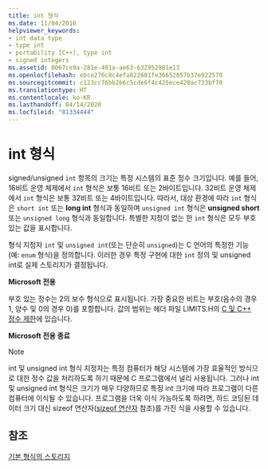 ```yaml
---
title: int 형식
ms.date: 11/04/2016
helpviewer_keywords:
- int data type
- type int
- portability [C++], type int
- signed integers
ms.assetid: 0067ce9a-281e-491a-ae63-632952981e13
ms.openlocfilehash: ebce276c8c4efa822601fe36652057b37e922570
ms.sourcegitcommit: c123cc76bb2b6c5cde6f4c425ece420ac733bf70
ms.translationtype: HT
ms.contentlocale: ko-KR
ms.lasthandoff: 04/14/2020
ms.locfileid: "81334444"
---
```

# <a name="type-int"></a>int 형식

signed/unsigned `int` 항목의 크기는 특정 시스템의 표준 정수 크기입니다. 예를 들어, 16비트 운영 체제에서 `int` 형식은 보통 16비트 또는 2바이트입니다. 32비트 운영 체제에서 `int` 형식은 보통 32비트 또는 4바이트입니다. 따라서, 대상 환경에 따라 `int` 형식은 `short int` 또는 **long int** 형식과 동일하며 `unsigned int` 형식은 **unsigned short** 또는 `unsigned long` 형식과 동일합니다. 특별한 지정이 없는 한 `int` 형식은 모두 부호 있는 값을 표시합니다.

형식 지정자 `int` 및 `unsigned int`(또는 단순히 `unsigned`)는 C 언어의 특정한 기능(예: `enum` 형식)을 정의합니다. 이러한 경우 특정 구현에 대한 `int` 정의 및 unsigned int로 실제 스토리지가 결정됩니다.

**Microsoft 전용**

부호 있는 정수는 2의 보수 형식으로 표시됩니다. 가장 중요한 비트는 부호(음수의 경우 1, 양수 및 0의 경우 0)를 포함합니다. 값의 범위는 헤더 파일 LIMITS.H의 [C 및 C++ 정수 제한](../c-language/cpp-integer-limits.md)에 있습니다.

**Microsoft 전용 종료**

> [!NOTE]
> int 및 unsigned int 형식 지정자는 특정 컴퓨터가 해당 시스템에 가장 효율적인 방식으로 대한 정수 값을 처리하도록 하기 때문에 C 프로그램에서 널리 사용됩니다. 그러나 int 및 unsigned int 형식은 크기가 매우 다양하므로 특정 int 크기에 따라 프로그램이 다른 컴퓨터에 이식될 수 있습니다. 프로그램을 더욱 이식 가능하도록 하려면, 하드 코딩된 데이터 크기 대신 sizeof 연산자([sizeof 연산자](../c-language/sizeof-operator-c.md) 참조)를 가진 식을 사용할 수 있습니다.

## <a name="see-also"></a>참조

[기본 형식의 스토리지](../c-language/storage-of-basic-types.md)

